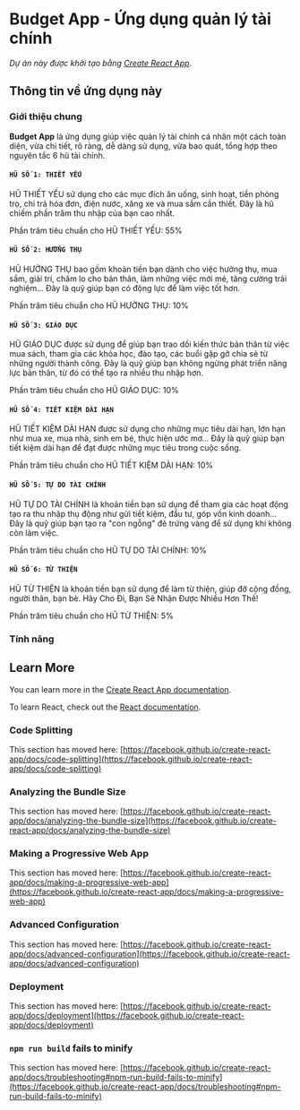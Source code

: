 # Budget App - Ứng dụng quản lý tài chính

*Dự án này được khởi tạo bằng [Create React App](https://github.com/facebook/create-react-app)*.

## Thông tin về ứng dụng này

### Giới thiệu chung

**Budget App** là ứng dụng giúp việc quản lý tài chính cá nhân một cách toàn diện, vừa chi tiết, rõ ràng, dễ dàng sử dụng, vừa bao quát, tổng hợp theo nguyên tắc 6 hũ tài chính.

#### `HŨ SỐ 1: THIẾT YẾU`

HŨ THIẾT YẾU sử dụng cho các mục đích ăn uống, sinh hoạt, tiền phòng trọ, chi trả hóa đơn, điện nước, xăng xe và mua sắm cần thiết. Đây là hũ chiếm phần trăm thu nhập của bạn cao nhất.

Phần trăm tiêu chuẩn cho HŨ THIẾT YẾU: 55%

#### `HŨ SỐ 2: HƯỞNG THỤ`

HŨ HƯỞNG THỤ bao gồm khoản tiền bạn dành cho việc hưởng thụ, mua sắm, giải trí, chăm lo cho bản thân, làm những việc mới mẻ, tăng cường trải nghiệm... Đây là quỹ giúp bạn có động lực để làm việc tốt hơn.

Phần trăm tiêu chuẩn cho HŨ HƯỞNG THỤ: 10%

#### `HŨ SỐ 3: GIÁO DỤC`

HŨ GIÁO DỤC được sử dụng để giúp bạn trao dồi kiến thức bản thân từ việc mua sách, tham gia các khóa học, đào tạo, các buổi gặp gỡ chia sẻ từ những người thành công. Đây là quỹ giúp bạn không ngừng phát triển năng lực bản thân, từ đó có thể tạo ra nhiều thu nhập hơn.

Phần trăm tiêu chuẩn cho HŨ GIÁO DỤC: 10%

#### `HŨ SỐ 4: TIẾT KIỆM DÀI HẠN`

HŨ TIẾT KIỆM DÀI HẠN được sử dụng cho những mục tiêu dài hạn, lớn hạn như mua xe, mua nhà, sinh em bé, thực hiện ước mơ... Đây là quỹ giúp bạn tiết kiệm dài hạn để đạt được những mục tiêu trong cuộc sống.

Phần trăm tiêu chuẩn cho HŨ TIẾT KIỆM DÀI HẠN: 10%

#### `HŨ SỐ 5: TỰ DO TÀI CHÍNH`

HŨ TỰ DO TÀI CHÍNH là khoản tiền bạn sử dụng để tham gia các hoạt động tạo ra thu nhập thụ động như gửi tiết kiệm, đầu tư, góp vốn kinh doanh... Đây là quỹ giúp bạn tạo ra "con ngỗng" đẻ trứng vàng để sử dụng khi không còn làm việc.

Phần trăm tiêu chuẩn cho HŨ TỰ DO TÀI CHÍNH: 10%

#### `HŨ SỐ 6: TỪ THIỆN`

HŨ TỪ THIỆN là khoản tiền bạn sử dụng để làm từ thiện, giúp đỡ cộng đồng, người thân, bạn bè.
Hãy Cho Đi, Bạn Sẽ Nhận Được Nhiều Hơn Thế! 

Phần trăm tiêu chuẩn cho HŨ TỪ THIỆN: 5%

### Tính năng

## Learn More

You can learn more in the [Create React App documentation](https://facebook.github.io/create-react-app/docs/getting-started).

To learn React, check out the [React documentation](https://reactjs.org/).

### Code Splitting

This section has moved here: [https://facebook.github.io/create-react-app/docs/code-splitting](https://facebook.github.io/create-react-app/docs/code-splitting)

### Analyzing the Bundle Size

This section has moved here: [https://facebook.github.io/create-react-app/docs/analyzing-the-bundle-size](https://facebook.github.io/create-react-app/docs/analyzing-the-bundle-size)

### Making a Progressive Web App

This section has moved here: [https://facebook.github.io/create-react-app/docs/making-a-progressive-web-app](https://facebook.github.io/create-react-app/docs/making-a-progressive-web-app)

### Advanced Configuration

This section has moved here: [https://facebook.github.io/create-react-app/docs/advanced-configuration](https://facebook.github.io/create-react-app/docs/advanced-configuration)

### Deployment

This section has moved here: [https://facebook.github.io/create-react-app/docs/deployment](https://facebook.github.io/create-react-app/docs/deployment)

### `npm run build` fails to minify

This section has moved here: [https://facebook.github.io/create-react-app/docs/troubleshooting#npm-run-build-fails-to-minify](https://facebook.github.io/create-react-app/docs/troubleshooting#npm-run-build-fails-to-minify)
